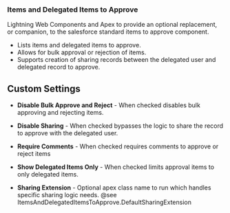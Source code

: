 ### <!--<img src="https://raw.githubusercontent.com/jahart/ItemsAndDelegatedItemsToApprove/master/force-app/main/default/documents/Items_and_Delegated_Items_to_Approve/cld_penguin_01_png.png?token=AAFOJGXWODOVKZ3GQOGZ7DC6KP7CK" alt="cld_penguin_01_png.png" width="50">--> Items and Delegated Items to Approve

Lightning Web Components and Apex to provide an optional replacement, or companion, to the salesforce standard items to approve component.

* Lists items and delegated items to approve.
* Allows for bulk approval or rejection of items.
* Supports creation of sharing records between the delegated user and delegated record to approve.

## Custom Settings

* __Disable Bulk Approve and Reject__ - When checked disables bulk approving and rejecting items.

* __Disable Sharing__  - When checked bypasses the logic to share the record to approve with the delegated user.

* __Require Comments__ - When checked requires comments to approve or reject items

* __Show Delegated Items Only__ - When checked limits approval items to only delegated items.

* __Sharing Extension__ - Optional apex class name to run which handles specific sharing logic needs. @see ItemsAndDelegatedItemsToApprove.DefaultSharingExtension

